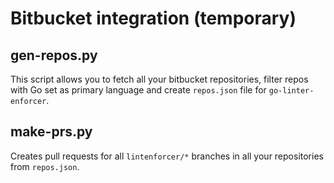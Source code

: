 # Bitbucket integration (temporary)

## gen-repos.py

This script allows you to fetch all your bitbucket repositories, filter repos with Go set as primary language and create `repos.json` file for `go-linter-enforcer`.

## make-prs.py

Creates pull requests for all `lintenforcer/*` branches in all your repositories from `repos.json`.
